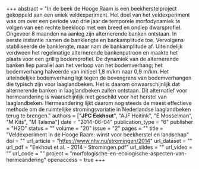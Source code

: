 +++
abstract = "In de beek de Hooge Raam is een beekherstelproject gekoppeld aan een uniek veldexperiment. Het doel van het veldexperiment was om over een periode van drie jaar de temporele morfodynamiek te volgen van een rechte beekloop met een breed en ondiep dwarsprofiel. Ongeveer 8 maanden na aanleg zijn alternerende banken ontstaan. In eerste instantie namen de banklengte en bankamplitude toe. Vervolgens stabiliseerde de banklengte, maar nam de bankamplitude af. Uiteindelijk verdween het regelmatige alternerende bankenpatroon en maakte het plaats voor een grillig bodemprofiel. De dynamiek van de alternerende banken liep parallel aan het verloop van het bodemverhang; het bodemverhang halveerde van initieel 1,8 m/km naar 0,9 m/km. Het uiteindelijke bodemverhang ligt tegen de bovengrens van bodemverhangen die typisch zijn voor laaglandbeken. Het is daarom onwaarschijnlijk dat alternerende banken in laaglandbeken zullen ontstaan. Dit alternatief voor hermeandering is waarschijnlijk niet geschikt voor het herstel van laaglandbeken. Hermeandering lijkt daarom nog steeds de meest effectieve methode om de ruimtelijke stromingsvariatie in Nederlandse laaglandbeken terug te brengen."
authors = ["**JPC Eekhout**", "AJF Hoitink", "E Mosselman", "M Kits", "M Talsma"]
date = "2014-06-04"
publication_type = "6"
publisher = "H2O"
status = ""
volume = "20"
issue = "2"
pages = ""
title = "Veldexperiment in de Hooge Raam: winst voor beekherstel en landschap"
doi = ""
url_article = "https://www.nhv.nu/stromingen/2014"
url_dataset = ""
url_pdf = "Eekhout et al. - 2014 - Stromingen.pdf"
url_slides = ""
url_video = ""
url_code = ""
project = "morfologische-en-ecologische-aspecten-van-hermeandering"
openaccess = true
+++